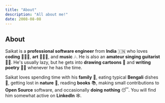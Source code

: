 ```yaml
---
title: "About"
description: "All about me!"
date: 2008-08-08
---
```


## About

Saikat is a **professional software engineer** from **India** 🇮🇳 who loves **coding** 🧑🏾‍💻, **art** 🧑🏽‍🎨, and **music** 🎶. He is also an **amateur singing guitarist** 🎤🎸. He's usually lazy, but he gets into **drawing cartoons** 🎨 and **writing poetry** ✍🏽 whenever he has the time. 

Saikat loves spending time with his **family** 🏡, eating typical **Bengali** dishes 🍚, getting lost in **nature** 🌳, reading **books** 📚, making small contributions to **Open Source** software, and occasionally **doing nothing** 😴. You will find him somewhat active on **LinkedIn** 🕸.
